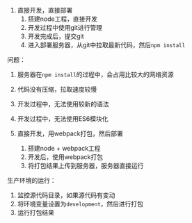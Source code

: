

1. 直接开发，直接部署
   1. 搭建node工程，直接开发
   2. 开发过程中使用git进行管理
   3. 开发完成后，提交git
   4. 进入部署服务器，从git中拉取最新代码，然后`npm install`



问题：

1. 服务器在`npm install`的过程中，会占用比较大的网络资源
2. 代码没有压缩，拉取速度较慢
3. 开发过程中，无法使用较新的语法
4. 开发过程中，无法使用ES6模块化



2. 直接开发，用webpack打包，然后部署
   1. 搭建node + webpack工程
   2. 开发后，使用webpack打包
   3. 将打包结果上传到服务器，服务器直接运行



生产环境的运行：

1. 监控源代码目录，如果源代码有变动
2. 将环境变量设置为`development`，然后进行打包
3. 运行打包结果